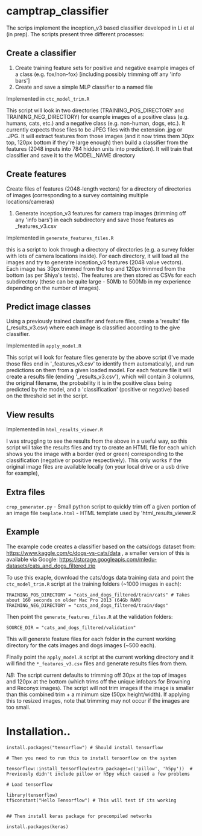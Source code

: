 # camptrap_classifier

The scrips implement the inception_v3 based classifier developed in Li et al (in prep). The scripts present three different processes:

## Create a classifier

1) Create training feature sets for positive and negative example images of a class (e.g. fox/non-fox) [including possibly trimming off any 'info bars']
2) Create and save a simple MLP classifier to a named file

Implemented in `ctc_model_trim.R`

This script will look in two directories (TRAINING_POS_DIRECTORY and TRAINING_NEG_DIRECTORY) for example images of a positive class (e.g. humans, cats, etc.) and a negative class (e.g. non-human, dogs, etc.). It currently expects those files to be JPEG files with the extension .jpg or .JPG.
It will extract features from those images (and it now trims them 30px top, 120px bottom if they're large enough) then build a classifier from the features (2048 inputs into 784 hidden units into prediction). It will train that classifier and save it to the MODEL_NAME directory

## Create features

Create files of features (2048-length vectors) for a directory of directories of images (corresponding to a survey containing multiple locations/cameras)

1) Generate inception_v3 features for camera trap images (trimming off any 'info bars') in each subdirectory and save those features as <foldername>_features_v3.csv

Implemented in `generate_features_files.R`

this is a script to look through a directory of directories (e.g. a survey folder with lots of camera locations inside). For each directory, it will load all the images and try to generate inception_v3 features (2048 value vectors). Each image has 30px trimmed from the top and 120px trimmed from the bottom (as per Shiya's tests). The features are then stored as CSVs for each subdirectory (these can be quite large - 50Mb to 500Mb in my experience depending on the number of images).

## Predict image classes

Using a previously trained classifer and feature files, create a 'results' file (<foldername>_results_v3.csv) where each image is classified according to the give classifier.

Implemented in `apply_model.R`

This script will look for feature files generate by the above script (I've made those files end in '_features_v3.csv' to identify them automatically), and run predictions on them from a given loaded model. For each feature file it will create a results file (ending '​_results_v3.csv'), which will contain 3 columns, the original filename, the probability it is in the positive class being predicted by the model, and a 'classification' (positive or negative) based on the threshold set in the script.

## View results

Implemented in `html_results_viewer.R`

I was struggling to see the results from the above in a useful way, so this script will take the results files and try to create an HTML file for each which shows you the image with a border (red or green) corresponding to the classification (negative or positive respectively). This only works if the original image files are available locally (on your local drive or a usb drive for example),

## Extra files

`crop_generator.py` - Small python script to quickly trim off a given portion of an image file
`template.html` - HTML template used by 'html_results_viewer.R

## Example

The example code creates a classifier based on the cats/dogs dataset from: https://www.kaggle.com/c/dogs-vs-cats/data , a smaller version of this is available via Google: https://storage.googleapis.com/mledu-datasets/cats_and_dogs_filtered.zip

To use this exaple, download the cats/dogs data training data and point the `ctc_model_trim.R` script at the training folders (~1000 images in each):

```
TRAINING_POS_DIRECTORY = "cats_and_dogs_filtered/train/cats" # Takes about 160 seconds on older Mac Pro 2013 (64Gb RAM)
TRAINING_NEG_DIRECTORY = "cats_and_dogs_filtered/train/dogs"
```

Then point the `generate_features_files.R` at the validation folders:

```
SOURCE_DIR = "cats_and_dogs_filtered/validation"
```

This will generate feature files for each folder in the current working directory for the cats images and dogs images (~500 each).

Finally point the `apply_model.R` script at the current working directory and it will find the `*_features_v3.csv` files and generate results files from them.

*NB:* The script current defaults to trimming off 30px at the top of images and 120px at the bottom (which trims off the unique infobars for Browning and Reconyx images). The script will not trim images if the image is smaller than this combined trim + a minimum size (50px height/width). If applying this to resized images, note that trimming may not occur if the images are too small.

# Installation.. 

```
install.packages("tensorflow") # Should install tensorflow

# Then you need to run this to install tensorflow on the system

tensorflow::install_tensorflow(extra_packages=c('pillow', 'h5py'))  # Previously didn't include pillow or h5py which caused a few problems

# Load tensorflow

library(tensorflow)
tf$constant("Hello Tensorflow") # This will test if its working


## Then install keras package for precompiled networks

install.packages(keras)
```

